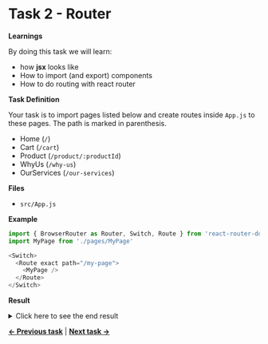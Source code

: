 # Task 2 - Router

**Learnings**

By doing this task we will learn:
- how **jsx** looks like
- How to import (and export) components
- How to do routing with react router

**Task Definition**

Your task is to import pages listed below and create routes inside `App.js` to these pages. The path is marked in parenthesis.

- Home (`/`)
- Cart (`/cart`)
- Product (`/product/:productId`)
- WhyUs (`/why-us`)
- OurServices (`/our-services`)

**Files**

- `src/App.js`

**Example**

```js
import { BrowserRouter as Router, Switch, Route } from 'react-router-dom'
import MyPage from './pages/MyPage'

<Switch>
  <Route exact path="/my-page">
    <MyPage />
  </Route>
</Switch>
```

**Result**

<details>
  <summary>Click here to see the end result</summary>
  <p>

```jsx
import React from 'react'
import { BrowserRouter as Router, Switch, Route } from 'react-router-dom'
import ShopProvider from './context'
import Header from './components/Header'
import Footer from './components/Footer'
import Home from './pages/Home'
import Cart from './pages/Cart'
import Product from './pages/Product'
import WhyUs from './pages/WhyUs'
import OurServices from './pages/OurServices'

function App() {
  return (
    <ShopProvider>
      <Router>
        <Header />
        <main>
          <Switch>
            <Route exact path="/">
              <Home />
            </Route>
            <Route exact path="/cart">
              <Cart />
            </Route>
            <Route path="/product/:productId">
              <Product />
            </Route>
            <Route path="/why-us">
              <WhyUs />
            </Route>
            <Route path="/our-services">
              <OurServices />
            </Route>
          </Switch>
        </main>
        <Footer />
      </Router>
    </ShopProvider>
  )
}

export default App
```
  </p>
</details>

**[← Previous task](./task1.md)** | **[Next task →](./task3.md)**